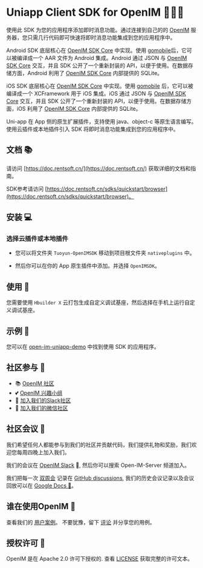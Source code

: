 # Uniapp Client SDK for OpenIM 👨‍💻💬

使用此 SDK 为您的应用程序添加即时消息功能。通过连接到自己的的 [OpenIM](https://www.openim.io/) 服务器，您只需几行代码即可快速将即时消息功能集成到您的应用程序中。

Android SDK 底层核心在 [OpenIM SDK Core](https://github.com/openimsdk/openim-sdk-core) 中实现。使用 [gomobile](https://github.com/golang/mobile)后，它可以被编译成一个 AAR 文件为 Android 集成。Android 通过 JSON 与 [OpenIM SDK Core](https://github.com/openimsdk/openim-sdk-core) 交互，并且 SDK 公开了一个重新封装的 API，以便于使用。在数据存储方面，Android 利用了 [OpenIM SDK Core](https://github.com/openimsdk/openim-sdk-core) 内部提供的 SQLite。

iOS SDK 底层核心在 [OpenIM SDK Core](https://github.com/openimsdk/openim-sdk-core) 中实现。使用 [gomobile](https://github.com/golang/mobile) 后，它可以被编译成一个 XCFramework 用于 iOS 集成。iOS 通过 JSON 与 [OpenIM SDK Core](https://github.com/openimsdk/openim-sdk-core) 交互，并且 SDK 公开了一个重新封装的 API，以便于使用。在数据存储方面，iOS 利用了 [OpenIM SDK Core](https://github.com/openimsdk/openim-sdk-core) 内部提供的 SQLite。

Uni-app 在 App 侧的原生扩展插件，支持使用 java、object-c 等原生语言编写。使用云插件或本地插件引入 SDK 将即时消息功能集成到您的应用程序中。

## 文档 📚

请访问 [https://doc.rentsoft.cn/](https://doc.rentsoft.cn/) 获取详细的文档和指南。

SDK参考请访问 [https://doc.rentsoft.cn/sdks/quickstart/browser](https://doc.rentsoft.cn/sdks/quickstart/browser)。

## 安装 💻

### 选择云插件或本地插件

- 您可以将文件夹 `Tuoyun-OpenIMSDK` 移动到项目根文件夹 `nativeplugins` 中。

- 然后你可以在你的 App 原生插件中添加。并选择 `OpenIMSDK`。

## 使用 🚀

您需要使用 `Hbuilder X` 云打包生成自定义调试基座，然后选择在手机上运行自定义调试基座。


## 示例 🌟

您可以在 [open-im-uniapp-demo](https://github.com/openimsdk/open-im-uniapp-demo) 中找到使用 SDK 的应用程序。

## 社区参与 :busts_in_silhouette:

- 📚 [OpenIM 社区](https://github.com/OpenIMSDK/community)
- 💕 [OpenIM 兴趣小组](https://github.com/Openim-sigs)
- 🚀 [加入我们的Slack社区](https://join.slack.com/t/openimsdk/shared_invite/zt-22720d66b-o_FvKxMTGXtcnnnHiMqe9Q)
- :eyes: [加入我们的微信社区](https://openim-1253691595.cos.ap-nanjing.myqcloud.com/WechatIMG20.jpeg)

## 社区会议 :calendar:

我们希望任何人都能参与到我们的社区并贡献代码，我们提供礼物和奖励，我们欢迎您每周四晚上加入我们。

我们的会议在 [OpenIM Slack](https://join.slack.com/t/openimsdk/shared_invite/zt-22720d66b-o_FvKxMTGXtcnnnHiMqe9Q) 🎯, 然后你可以搜索 Open-IM-Server 频道加入。

我们把每一次 [双周会](https://github.com/orgs/OpenIMSDK/discussions/categories/meeting) 记录在 [GitHub discussions](https://github.com/openimsdk/open-im-server/discussions/categories/meeting), 我们的历史会议记录以及会议回放可以在 [Google Docs :bookmark_tabs:](https://docs.google.com/document/d/1nx8MDpuG74NASx081JcCpxPgDITNTpIIos0DS6Vr9GU/edit?usp=sharing)。

## 谁在使用OpenIM :eyes:

查看我们的 [用户案例](https://github.com/OpenIMSDK/community/blob/main/ADOPTERS.md)。 不要犹豫，留下 [评论](https://github.com/openimsdk/open-im-server/issues/379) 并分享您的用例。

## 授权许可 :page_facing_up:

OpenIM 是在 Apache 2.0 许可下授权的. 查看 [LICENSE](https://github.com/openimsdk/open-im-server/tree/main/LICENSE) 获取完整的许可文本。